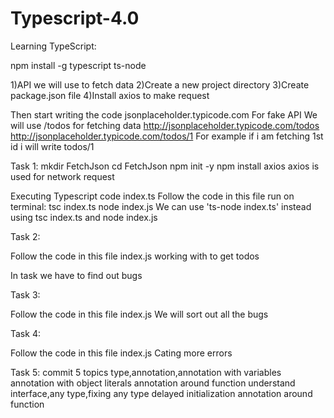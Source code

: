 # Typescript-4.0

Learning TypeScript:

npm install -g typescript ts-node

1)API we will use to fetch data
2)Create a new project directory
3)Create package.json file
4)Install axios to make request

Then start writing the code
jsonplaceholder.typicode.com
For fake API
We will use /todos for fetching data
http://jsonplaceholder.typicode.com/todos
http://jsonplaceholder.typicode.com/todos/1
For example if i am fetching 1st id i will write todos/1

Task 1:
mkdir FetchJson
cd FetchJson
npm init -y
npm install axios
axios is used for network request

Executing Typescript code
index.ts
Follow the code in this file
run on terminal:
tsc index.ts
node index.js
We can use 'ts-node index.ts' instead using tsc index.ts and node index.js

Task 2:

Follow the code in this file
index.js
working with to get todos

In task we have to find out bugs

Task 3:

Follow the code in this file
index.js
We will sort out all the bugs

Task 4:

Follow the code in this file
index.js
Cating more errors

Task 5:
commit 5 topics
type,annotation,annotation with variables
annotation with object literals
annotation around function
understand interface,any type,fixing any type
delayed initialization
annotation around function
